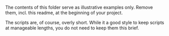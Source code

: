 The contents of this folder serve as illustrative examples only. Remove them, incl. this readme, at the beginning of your project.

The scripts are, of course, overly short. While it a good style to keep scripts at manageable lengths, you do not need to keep them this brief.
